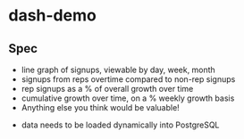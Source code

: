 # dash-demo

## Spec

* line graph of signups, viewable by day, week, month
* signups from reps overtime compared to non-rep signups
* rep signups as a % of overall growth over time
* cumulative growth over time, on a % weekly growth basis
* Anything else you think would be valuable!

- data needs to be loaded dynamically into PostgreSQL